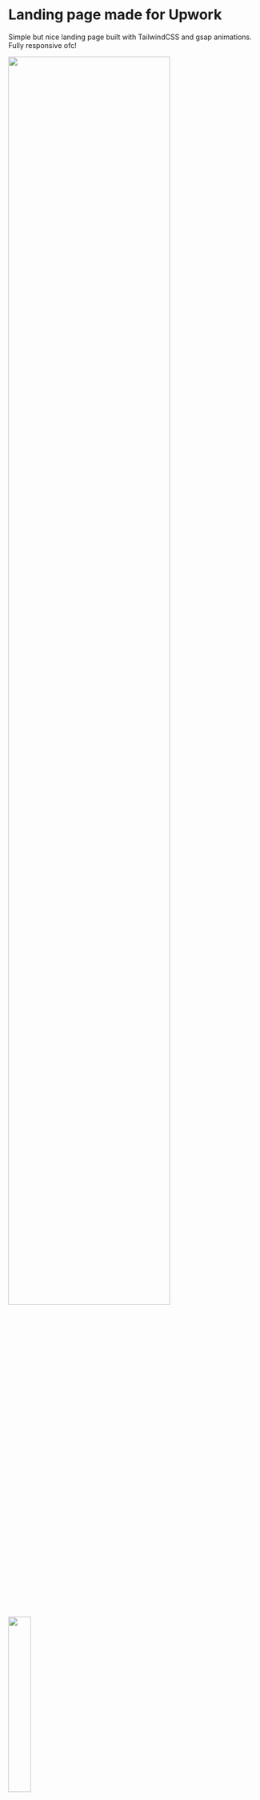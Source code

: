 # Landing page made for Upwork

Simple but nice landing page built with TailwindCSS and gsap animations. Fully responsive ofc!

<img src="https://user-images.githubusercontent.com/62795911/211040533-ca34f02b-61fb-4f97-8a13-6507b9b25202.png" width="80%"/>

<img src="https://user-images.githubusercontent.com/62795911/211040525-6316d461-07c2-43ca-a087-9c714025e603.png" height="30%"/>

![screencapture-127-0-0-1-5500-public-index-html-2023-01-06-11_51_22](https://user-images.githubusercontent.com/62795911/211040533-ca34f02b-61fb-4f97-8a13-6507b9b25202.png | width=300)

![screencapture-127-0-0-1-5500-public-index-html-2023-01-06-11_51_48](https://user-images.githubusercontent.com/62795911/211040525-6316d461-07c2-43ca-a087-9c714025e603.png | height=400)
